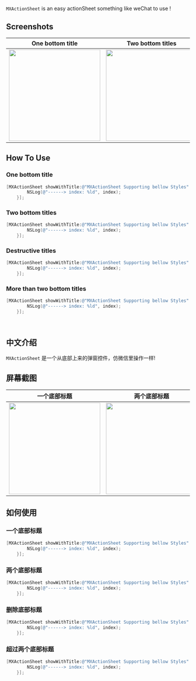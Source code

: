
`MXActionSheet` is an easy actionSheet something like weChat to use !

## Screenshots

One bottom title | Two bottom titles | Destructive titles | More than two bottom titles
---|----|----|-----
<image src="https://user-images.githubusercontent.com/38175174/47633246-1fc77280-db88-11e8-9322-cb07ea853b21.gif" width="250">|<image src="https://user-images.githubusercontent.com/38175174/47633290-4ab1c680-db88-11e8-88e1-cfae8f780d75.gif" width="250">|<image src="https://user-images.githubusercontent.com/38175174/47633321-6917c200-db88-11e8-8736-7cbf7562efc7.gif" width="250"> | <image src="https://user-images.githubusercontent.com/38175174/47633402-bbf17980-db88-11e8-8f61-0ae2fbdd90e4.gif" width="250">



## How To Use

### One bottom title

``` Objective-C
[MXActionSheet showWithTitle:@"MXActionSheet Supporting bellow Styles" cancelButtonTitle:@"cancel" destructiveButtonTitle:nil otherButtonTitles:@[@"title 1st"] selectedBlock:^(NSInteger index) {
        NSLog(@"------> index: %ld", index);
    }];
```
### Two bottom titles

``` Objective-C
[MXActionSheet showWithTitle:@"MXActionSheet Supporting bellow Styles" cancelButtonTitle:@"cancel" destructiveButtonTitle:nil otherButtonTitles:@[@"title 1st", @"title 2nd"] selectedBlock:^(NSInteger index) {
        NSLog(@"------> index: %ld", index);
    }];
```
### Destructive titles

``` Objective-C
[MXActionSheet showWithTitle:@"MXActionSheet Supporting bellow Styles" cancelButtonTitle:@"cancel" destructiveButtonTitle:@"destructive titles" otherButtonTitles:@[@"title 1st", @"title 2nd"] selectedBlock:^(NSInteger index) {
        NSLog(@"------> index: %ld", index);
    }];
```
### More than two bottom titles

``` Objective-C
[MXActionSheet showWithTitle:@"MXActionSheet Supporting bellow Styles" cancelButtonTitle:@"cancel" destructiveButtonTitle:nil otherButtonTitles:@[@"title 1st", @"title 2nd", @"title 3th"] selectedBlock:^(NSInteger index) {
        NSLog(@"------> index: %ld", index);
    }];
```

<br/>

## 中文介绍

`MXActionSheet` 是一个从底部上来的弹窗控件，仿微信里操作一样!

## 屏幕截图

一个底部标题 | 两个底部标题 | 删除底部标题 | 超过两个底部标题
---|----|----|-----
<image src="https://user-images.githubusercontent.com/17949980/35078903-90963830-fc3f-11e7-8184-7438aaaa1657.gif" width="250">|<image src="https://user-images.githubusercontent.com/17949980/35079532-23b47e58-fc43-11e7-8a75-21eaeac65344.gif" width="250">|<image src="https://user-images.githubusercontent.com/17949980/35079615-a73f41b8-fc43-11e7-9640-56ca24e0dc6e.gif" width="250"> | <image src="https://user-images.githubusercontent.com/17949980/35079974-b3bebe1c-fc45-11e7-842a-22296ecfcc1b.gif" width="250">



## 如何使用

### 一个底部标题

``` Objective-C
[MXActionSheet showWithTitle:@"MXActionSheet Supporting bellow Styles" cancelButtonTitle:@"cancel" destructiveButtonTitle:nil otherButtonTitles:@[@"title 1st"] selectedBlock:^(NSInteger index) {
        NSLog(@"------> index: %ld", index);
    }];
```
### 两个底部标题

``` Objective-C
[MXActionSheet showWithTitle:@"MXActionSheet Supporting bellow Styles" cancelButtonTitle:@"cancel" destructiveButtonTitle:nil otherButtonTitles:@[@"title 1st", @"title 2nd"] selectedBlock:^(NSInteger index) {
        NSLog(@"------> index: %ld", index);
    }];
```
### 删除底部标题

``` Objective-C
[MXActionSheet showWithTitle:@"MXActionSheet Supporting bellow Styles" cancelButtonTitle:@"cancel" destructiveButtonTitle:@"destructive titles" otherButtonTitles:@[@"title 1st", @"title 2nd"] selectedBlock:^(NSInteger index) {
        NSLog(@"------> index: %ld", index);
    }];
```
### 超过两个底部标题

``` Objective-C
[MXActionSheet showWithTitle:@"MXActionSheet Supporting bellow Styles" cancelButtonTitle:@"cancel" destructiveButtonTitle:nil otherButtonTitles:@[@"title 1st", @"title 2nd", @"title 3th"] selectedBlock:^(NSInteger index) {
        NSLog(@"------> index: %ld", index);
    }];
```



